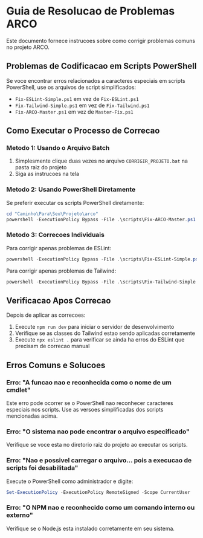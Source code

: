 # Guia de Resolucao de Problemas ARCO

Este documento fornece instrucoes sobre como corrigir problemas comuns no projeto ARCO.

## Problemas de Codificacao em Scripts PowerShell

Se voce encontrar erros relacionados a caracteres especiais em scripts PowerShell, use os arquivos de script simplificados:

- `Fix-ESLint-Simple.ps1` em vez de `Fix-ESLint.ps1`
- `Fix-Tailwind-Simple.ps1` em vez de `Fix-Tailwind.ps1`
- `Fix-ARCO-Master.ps1` em vez de `Master-Fix.ps1`

## Como Executar o Processo de Correcao

### Metodo 1: Usando o Arquivo Batch

1. Simplesmente clique duas vezes no arquivo `CORRIGIR_PROJETO.bat` na pasta raiz do projeto
2. Siga as instrucoes na tela

### Metodo 2: Usando PowerShell Diretamente

Se preferir executar os scripts PowerShell diretamente:

```powershell
cd "Caminho\Para\Seu\Projeto\arco"
powershell -ExecutionPolicy Bypass -File .\scripts\Fix-ARCO-Master.ps1
```

### Metodo 3: Correcoes Individuais

Para corrigir apenas problemas de ESLint:

```powershell
powershell -ExecutionPolicy Bypass -File .\scripts\Fix-ESLint-Simple.ps1
```

Para corrigir apenas problemas de Tailwind:

```powershell
powershell -ExecutionPolicy Bypass -File .\scripts\Fix-Tailwind-Simple.ps1
```

## Verificacao Apos Correcao

Depois de aplicar as correcoes:

1. Execute `npm run dev` para iniciar o servidor de desenvolvimento
2. Verifique se as classes do Tailwind estao sendo aplicadas corretamente
3. Execute `npx eslint .` para verificar se ainda ha erros do ESLint que precisam de correcao manual

## Erros Comuns e Solucoes

### Erro: "A funcao nao e reconhecida como o nome de um cmdlet"

Este erro pode ocorrer se o PowerShell nao reconhecer caracteres especiais nos scripts. Use as versoes simplificadas dos scripts mencionadas acima.

### Erro: "O sistema nao pode encontrar o arquivo especificado"

Verifique se voce esta no diretorio raiz do projeto ao executar os scripts.

### Erro: "Nao e possivel carregar o arquivo... pois a execucao de scripts foi desabilitada"

Execute o PowerShell como administrador e digite:

```powershell
Set-ExecutionPolicy -ExecutionPolicy RemoteSigned -Scope CurrentUser
```

### Erro: "O NPM nao e reconhecido como um comando interno ou externo"

Verifique se o Node.js esta instalado corretamente em seu sistema.

